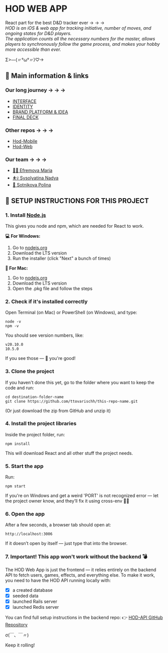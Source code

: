 # HOD WEB APP
React part for the best D&amp;D tracker ever → → →<br>
*HOD is an iOS & web app for tracking initiative, number of moves, and ongoing states for D&D players.  
The application counts all the necessary numbers for the master, allows players to synchronously follow the game process, and makes your hobby more accessible than ever.*

Σ>―(〃°ω°〃)♡→


## 🤙 Main information & links

### Our long journey → → →<br>

+ <a href="https://portfolio.hse.ru/Project/168785">INTERFACE</a><br>
+ <a href="https://portfolio.hse.ru/Project/161194">IDENTITY</a><br>
+ <a href="https://portfolio.hse.ru/Project/149630">BRAND PLATFORM & IDEA</a>
+ <a href="https://portfolio.hse.ru/Project/149630">FINAL DECK</a>

### Other repos → → →<br>

+ <a href="https://github.com/ttovarischh/Hod_Mobile">Hod-Mobile</a><br>
+ <a href="https://github.com/ttovarischh/Hod-Web">Hod-Web</a><br>

### Our team → → →<br>
+ <a href="https://hsedesign.ru/designer/fcf7466f5b72474c982ecf2c7d5b9c70">🏃‍♀ Efremova Maria</a><br>
+ <a href="https://hsedesign.ru/designer/c968d54daa194b508e2d136bd75b77c4">⛹️‍♀️ Sysolyatina Nadya</a><br>
+ <a href="https://ttovarischh.com/">🤸 Sotnikova Polina</a><br>


## 🧾 SETUP INSTRUCTIONS FOR THIS PROJECT

### 1. Install [Node.js](https://nodejs.org/en)
This gives you node and npm, which are needed for React to work.

**💻 For Windows:**
1. Go to [nodejs.org](https://nodejs.org)
2. Download the LTS version
3. Run the installer (click "Next" a bunch of times)

**🍎 For Mac:**
1. Go to [nodejs.org](https://nodejs.org)
2. Download the LTS version
3. Open the .pkg file and follow the steps


### 2. Check if it's installed correctly
Open Terminal (on Mac) or PowerShell (on Windows), and type:

```
node -v
npm -v
```

You should see version numbers, like:

```
v20.10.0
10.5.0
```

If you see those — 🎉 you're good!


### 3. Clone the project
If you haven't done this yet, go to the folder where you want to keep the code and run:

```
cd destination-folder-name
git clone https://github.com/ttovarischh/this-repo-name.git
```

(Or just download the zip from GitHub and unzip it)

### 4. Install the project libraries
Inside the project folder, run:

```
npm install
```
This will download React and all other stuff the project needs.

### 5. Start the app
Run:

```
npm start
```

If you're on Windows and get a weird 'PORT' is not recognized error — let the project owner know, and they’ll fix it using cross-env 🧙‍♂️

### 6. Open the app
After a few seconds, a browser tab should open at:

```
http://localhost:3006
```

If it doesn’t open by itself — just type that into the browser.

### 7. Important! This app won't work without the backend 💣 ###
The HOD Web App is just the frontend — it relies entirely on the backend API to fetch users, games, effects, and everything else. To make it work, you need to have the HOD API running locally with:

- [x] a created database
- [x] seeded data
- [x] launched Rails server
- [x] launched Redis server

You can find full setup instructions in the backend repo:
👉 [HOD-API GitHub Repository](https://github.com/ttovarischh/Hod-API)



σ(￣、￣〃)

Keep it rolling!
